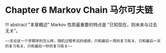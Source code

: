 # Chapter 6 Markov Chain 马尔可夫链

!!! abstract "本章概述"
    Markov 性质最重要的特点是 “已知现在，则未来与过去无关”。

    ~~无论这一个学期学的怎么样，随机过程考试的成绩，只和最后一周的复习有关、只和最后一天的复习有关、只和最后一秒的复习有关~~
